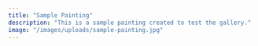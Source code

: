 ```yaml
---
title: "Sample Painting"
description: "This is a sample painting created to test the gallery."
image: "/images/uploads/sample-painting.jpg"
---
```

